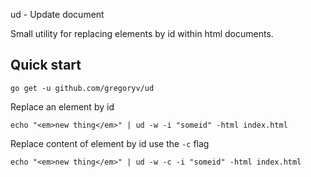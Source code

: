 ud - Update document

Small utility for replacing elements by id within html documents.

## Quick start

    go get -u github.com/gregoryv/ud

Replace an element by id

    echo "<em>new thing</em>" | ud -w -i "someid" -html index.html

Replace content of element by id use the `-c` flag

    echo "<em>new thing</em>" | ud -w -c -i "someid" -html index.html
